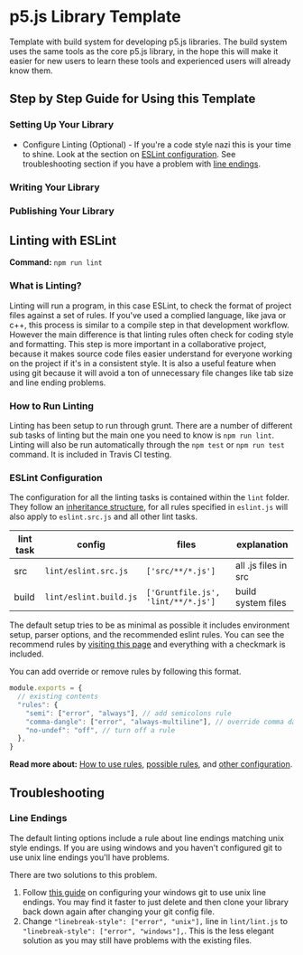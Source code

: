 # p5.js Library Template

Template with build system for developing p5.js libraries. The build system uses the same tools as the core p5.js library, in the hope this will make it easier for new users to learn these tools and experienced users will already know them.

## Step by Step Guide for Using this Template

### Setting Up Your Library

- Configure Linting (Optional) - If you're a code style nazi this is your time to shine. Look at the section on [ESLint configuration](#ESLint-Configuration). See troubleshooting section if you have a problem with [line endings](#Line-Endings).

### Writing Your Library

### Publishing Your Library

## Linting with ESLint

**Command:** `npm run lint`

### What is Linting?

Linting will run a program, in this case ESLint, to check the format of project files against a set of rules. If you've used a complied language, like java or c++, this process is similar to a compile step in that development workflow. However the main difference is that linting rules often check for coding style and formatting. This step is more important in a collaborative project, because it makes source code files easier understand for everyone working on the project if it's in a consistent style. It is also a useful feature when using git because it will avoid a ton of unnecessary file changes like tab size and line ending problems.

### How to Run Linting

Linting has been setup to run through grunt. There are a number of different sub tasks of linting but the main one you need to know is `npm run lint`. Linting will also be run automatically through the `npm test` or `npm run test` command. It is included in Travis CI testing.

### ESLint Configuration

The configuration for all the linting tasks is contained within the `lint` folder. They follow an [inheritance structure](https://eslint.org/docs/user-guide/configuring#extending-configuration-files), for all rules specified in `eslint.js` will also apply to `eslint.src.js` and all other lint tasks.

| lint task | config                  | files                              | explanation          |
|-----------|-------------------------|------------------------------------|----------------------|
| src       | `lint/eslint.src.js`    | `['src/**/*.js']`                  | all .js files in src |
| build     | `lint/eslint.build.js`  | `['Gruntfile.js', 'lint/**/*.js']` | build system files   |

The default setup tries to be as minimal as possible it includes environment setup, parser options, and the recommended eslint rules. You can see the recommend rules by [visiting this page](https://eslint.org/docs/rules/) and everything with a checkmark is included.

You can add override or remove rules by following this format.

```js
module.exports = {
  // existing contents
  "rules": {
    "semi": ["error", "always"], // add semicolons rule
    "comma-dangle": ["error", "always-multiline"], // override comma dangling rule
    "no-undef": "off", // turn off a rule
  },
}
```

**Read more about:** [How to use rules](https://eslint.org/docs/developer-guide/working-with-rules#working-with-rules), [possible rules](https://eslint.org/docs/rules/), and [other configuration](https://eslint.org/docs/user-guide/configuring#configuring-eslint).

## Troubleshooting

### Line Endings

The default linting options include a rule about line endings matching unix style endings. If you are using windows and you haven't configured git to use unix line endings you'll have problems.

There are two solutions to this problem.

1. Follow [this guide](https://help.github.com/en/articles/configuring-git-to-handle-line-endings) on configuring your windows git to use unix line endings. You may find it faster to just delete and then clone your library back down again after changing your git config file.
2. Change `"linebreak-style": ["error", "unix"],` line in `lint/lint.js` to `"linebreak-style": ["error", "windows"],`. This is the less elegant solution as you may still have problems with the existing files.

